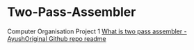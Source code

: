 # Two-Pass-Assembler
Computer Organisation Project 1
[What is two pass assembler - AyushOriginal Github repo readme](https://github.com/ayushoriginal/Two-pass-Assembler)
